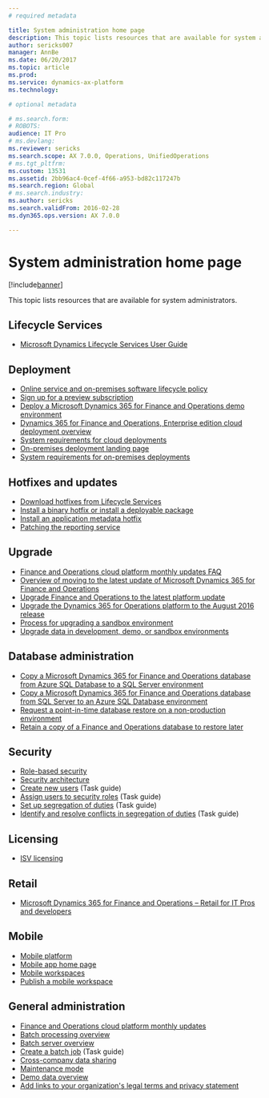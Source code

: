 ```yaml
---
# required metadata

title: System administration home page
description: This topic lists resources that are available for system administrators.
author: sericks007
manager: AnnBe
ms.date: 06/20/2017
ms.topic: article
ms.prod: 
ms.service: dynamics-ax-platform
ms.technology: 

# optional metadata

# ms.search.form: 
# ROBOTS: 
audience: IT Pro
# ms.devlang: 
ms.reviewer: sericks
ms.search.scope: AX 7.0.0, Operations, UnifiedOperations
# ms.tgt_pltfrm: 
ms.custom: 13531
ms.assetid: 2bb96ac4-0cef-4f66-a953-bd82c117247b
ms.search.region: Global
# ms.search.industry: 
ms.author: sericks
ms.search.validFrom: 2016-02-28
ms.dyn365.ops.version: AX 7.0.0

---
```


# System administration home page

[!include[banner](../includes/banner.md)]


This topic lists resources that are available for system administrators.

Lifecycle Services
------------------

-   [Microsoft Dynamics Lifecycle Services User Guide](../lifecycle-services/lcs-user-guide.md)

## Deployment

-   [Online service and on-premises software lifecycle policy](../migration-upgrade/versions-update-policy.md)
-   [Sign up for a preview subscription](../dev-tools/sign-up-preview-subscription.md)
- [Deploy a Microsoft Dynamics 365 for Finance and Operations demo environment](../deployment/deploy-demo-environment.md)
- [Dynamics 365 for Finance and Operations, Enterprise edition cloud deployment overview](../deployment/cloud-deployment-overview.md)
-   [System requirements for cloud deployments](../get-started/system-requirements.md)
- [On-premises deployment landing page](../deployment/on-premises-deployment-landing-page.md)
- [System requirements for on-premises deployments](../get-started/system-requirements-on-prem.md)

## Hotfixes and updates
-   [Download hotfixes from Lifecycle Services](../migration-upgrade/download-hotfix-lcs.md)
-   [Install a binary hotfix or install a deployable package](..\deployment\apply-deployable-package-system.md)
-   [Install an application metadata hotfix](..\migration-upgrade\install-metadata-hotfix-package.md)
-   [Patching the reporting service](..\migration-upgrade\patch-reporting-service-environment.md)

## Upgrade
- [Finance and Operations cloud platform monthly updates FAQ](faq-platform-monthly-updates.md)
-   [Overview of moving to the latest update of Microsoft Dynamics 365 for Finance and Operations](../migration-upgrade/upgrade-latest-update.md) 
-   [Upgrade Finance and Operations to the latest platform update](../migration-upgrade/upgrade-latest-platform-update.md)
-   [Upgrade the Dynamics 365 for Operations platform to the August 2016 release](../migration-upgrade/update-platform-each-release.md)
-   [Process for upgrading a sandbox environment](../migration-upgrade/upgrade-sandbox-environment.md)
-   [Upgrade data in development, demo, or sandbox environments](../migration-upgrade/upgrade-data-to-latest-update.md)


## Database administration
-   [Copy a Microsoft Dynamics 365 for Finance and Operations database from Azure SQL Database to a SQL Server environment](../database/copy-database-from-azure-sql-to-sql-server.md)
-   [Copy a Microsoft Dynamics 365 for Finance and Operations database from SQL Server to an Azure SQL Database environment](../database/copy-database-from-sql-server-to-azure-sql.md)
-   [Request a point-in-time database restore on a non-production environment](../database/request-point-in-time-restore.md)
-   [Retain a copy of a Finance and Operations database to restore later](../database/copy-operations-database.md)

## Security
-   [Role-based security](role-based-security.md)
-   [Security architecture](security-architecture.md)
-   [Create new users](/dynamics365/unified-operations/dev-itpro/sysadmin/tasks/create-new-users) (Task guide)
-   [Assign users to security roles](/dynamics365/unified-operations/dev-itpro/sysadmin/tasks/assign-users-security-roles) (Task guide)
-   [Set up segregation of duties](/dynamics365/unified-operations/dev-itpro/sysadmin/tasks/set-up-segregation-duties) (Task guide)
-   [Identify and resolve conflicts in segregation of duties](/dynamics365/unified-operations/dev-itpro/sysadmin/tasks/identify-resolve-conflicts-segregation-duties) (Task guide)

## Licensing
-   [ISV licensing](../dev-tools/isv-licensing.md)

## Retail
-   [Microsoft Dynamics 365 for Finance and Operations – Retail for IT Pros and developers](/dynamics365/unified-operations/retail/dev-itpro/dev-retail-home-page)

## Mobile
-   [Mobile platform](../mobile-apps/platform/mobile-platform-home-page.md)
- [Mobile app home page](../mobile-apps/Mobile-app-home-page.md)
- [Mobile workspaces](../mobile-apps/mobile-workspaces-released.md)
- [Publish a mobile workspace](../mobile-apps/publish-mobile-workspace.md)


## General administration
-   [Finance and Operations cloud platform monthly updates](faq-platform-monthly-updates.md)
-   [Batch processing overview](batch-processing-overview.md)
-   [Batch server overview](batch-server-overview.md)
-   [Create a batch job](/dynamics365/unified-operations/dev-itpro/sysadmin/tasks/create-batch-job) (Task guide)
-   [Cross-company data sharing](../sysadmin/cross-company-data-sharing.md)
-   [Maintenance mode](maintenance-mode.md)
-   [Demo data overview](../get-started/demo-data.md)
- [Add links to your organization's legal terms and privacy statement](legal-terms-privacy-statement.md)






